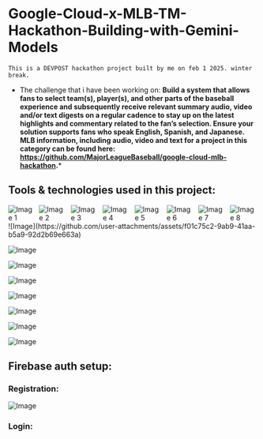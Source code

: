 # Google-Cloud-x-MLB-TM-Hackathon-Building-with-Gemini-Models
``This is a DEVPOST hackathon project built by me on feb 1 2025. winter break.``

- The challenge that i have been working on: **Build a system that allows fans to select team(s), player(s), and other parts of the baseball experience and subsequently receive relevant summary audio, video and/or text digests on a regular cadence to stay up on the latest highlights and commentary related to the fan’s selection. Ensure your solution supports fans who speak English, Spanish, and Japanese. MLB information, including audio, video and text for a project in this category can be found here: https://github.com/MajorLeagueBaseball/google-cloud-mlb-hackathon.***

## Tools & technologies used in this project:

<div style="display: flex; flex-wrap: nowrap; overflow-x: auto; gap: 10px;">
  <img src="https://github.com/user-attachments/assets/f01c75c2-9ab9-41aa-b5a9-92d2b69e663a" alt="Image 1" style="max-width: 200px; height: auto;">
  <img src="https://github.com/user-attachments/assets/88d780ee-a700-411f-89cd-5d094e5ab1c6" alt="Image 2" style="max-width: 200px; height: auto;">
  <img src="https://github.com/user-attachments/assets/16bb3bba-d9bd-4e85-a6bc-7856fcaf71f7" alt="Image 3" style="max-width: 200px; height: auto;">
  <img src="https://github.com/user-attachments/assets/fe657d92-1eea-47ad-ace5-134930be212a" alt="Image 4" style="max-width: 200px; height: auto;">
  <img src="https://github.com/user-attachments/assets/cbf7c0c2-2e3b-44df-b3a0-b16f8e97e029" alt="Image 5" style="max-width: 200px; height: auto;">
  <img src="https://github.com/user-attachments/assets/ec429372-945d-427d-a898-08575be19756" alt="Image 6" style="max-width: 200px; height: auto;">
  <img src="https://github.com/user-attachments/assets/45cff09b-fef5-4ba4-a5bf-e37a4356170a" alt="Image 7" style="max-width: 200px; height: auto;">
  <img src="https://github.com/user-attachments/assets/e08b6e85-c1a2-4197-a58b-2ba7300b4084" alt="Image 8" style="max-width: 200px; height: auto;">
</div>
![Image](https://github.com/user-attachments/assets/f01c75c2-9ab9-41aa-b5a9-92d2b69e663a)

![Image](https://github.com/user-attachments/assets/88d780ee-a700-411f-89cd-5d094e5ab1c6)

![Image](https://github.com/user-attachments/assets/16bb3bba-d9bd-4e85-a6bc-7856fcaf71f7)

![Image](https://github.com/user-attachments/assets/fe657d92-1eea-47ad-ace5-134930be212a)



![Image](https://github.com/user-attachments/assets/cbf7c0c2-2e3b-44df-b3a0-b16f8e97e029)

![Image](https://github.com/user-attachments/assets/ec429372-945d-427d-a898-08575be19756)

![Image](https://github.com/user-attachments/assets/45cff09b-fef5-4ba4-a5bf-e37a4356170a)

![Image](https://github.com/user-attachments/assets/e08b6e85-c1a2-4197-a58b-2ba7300b4084) 

## Firebase auth setup:
### Registration:

![Image](https://github.com/user-attachments/assets/203ce778-8ab4-4de5-9bf8-3d2ca16a1b6d)

### Login: 

